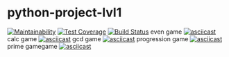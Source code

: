 # python-project-lvl1
[![Maintainability](https://api.codeclimate.com/v1/badges/a99a88d28ad37a79dbf6/maintainability)](https://codeclimate.com/github/codeclimate/codeclimate/maintainability)
[![Test Coverage](https://api.codeclimate.com/v1/badges/a99a88d28ad37a79dbf6/test_coverage)](https://codeclimate.com/github/codeclimate/codeclimate/test_coverage)
[![Build Status](https://travis-ci.com/alekorn/python-project-lvl1.svg?branch=master)](https://travis-ci.com/alekorn/python-project-lvl1)
even game
[![asciicast](https://asciinema.org/a/pMa67NQLXV9gNQOdAZXl0r9pz.svg)](https://asciinema.org/a/pMa67NQLXV9gNQOdAZXl0r9pz)
calc game
[![asciicast](https://asciinema.org/a/7q2phdgtDvNZlyqjeWVollejE.svg)](https://asciinema.org/a/7q2phdgtDvNZlyqjeWVollejE)
gcd game
[![asciicast](https://asciinema.org/a/6I968Z4X2lR97lSOTD3ZytB2L.svg)](https://asciinema.org/a/6I968Z4X2lR97lSOTD3ZytB2L)
progression game
[![asciicast](https://asciinema.org/a/mnHGMnam2UCAfJMbKtgMggukv.svg)](https://asciinema.org/a/mnHGMnam2UCAfJMbKtgMggukv)
prime gamegame
[![asciicast](https://asciinema.org/a/VrQouW5rDE83RMuOa5Ym0ayZd.svg)](https://asciinema.org/a/VrQouW5rDE83RMuOa5Ym0ayZd)
